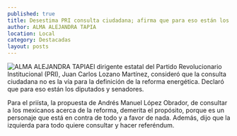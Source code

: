 ```yaml
---
published: true
title: Desestima PRI consulta ciudadana; afirma que para eso están los legisladores
author: ALMA ALEJANDRA TAPIA
location: Local
category: Destacadas
layout: posts
---
```


![ALMA ALEJANDRA TAPIA](http://i.imgur.com/oTLigF6m.jpg)El dirigente estatal del Partido Revolucionario Institucional (PRI), Juan Carlos Lozano Martínez, consideró que la consulta ciudadana no es la vía para la definición de la reforma energética. Declaró que para eso están los diputados y senadores. 

Para el priísta, la propuesta de Andrés Manuel López Obrador, de consultar a los mexicanos acerca de la reforma, demerita el propósito, porque es un personaje que está en contra de todo y a favor de nada. Además, dijo que la izquierda para todo quiere consultar y hacer referéndum.
 
